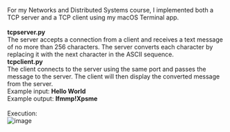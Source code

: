 For my Networks and Distributed Systems course, I implemented both a TCP server and a TCP client using my macOS Terminal app.
<br><br>
<b>tcpserver.py</b><br>
The server accepts a connection from a client and receives a text message of no more than 256
characters. The server converts each character by replacing it with the next character in the ASCII sequence. 
<br>
<b>tcpclient.py</b><br>
The client connects to the server using the same port and passes the message to the server. 
The client will then display the converted message from the server.<br>
Example input: <b>Hello World</b><br>
Example output: <b>Ifmmp!Xpsme</b><br><br>
Execution:<br>
![image](/uploads/7ddea27337201e04f7f4ce6339ca58b6/image.png)
